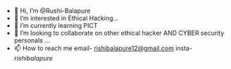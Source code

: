 - 👋 Hi, I’m @Rushi-Balapure
- 👀 I’m interested in Ethical Hacking...
- 🌱 I’m currently learning PICT
- 💞️ I’m looking to collaborate on other ethical hacker AND CYBER security personals ...
- 📫 How to reach me email- rishibalapure12@gmail.com
                      insta- _rishibalapure_

<!---
Rushi-Balapure/Rushi-Balapure  is a ✨ special ✨ repository because its `README.md` (this file) appears on your GitHub profile.
You can click the Preview link to take a look at your changes.
--->
